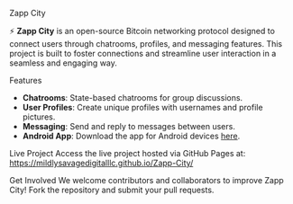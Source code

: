 Zapp City

⚡ **Zapp City** is an open-source Bitcoin networking protocol designed to connect users through chatrooms, profiles, and messaging features. This project is built to foster connections and streamline user interaction in a seamless and engaging way.

Features
- **Chatrooms**: State-based chatrooms for group discussions.
- **User Profiles**: Create unique profiles with usernames and profile pictures.
- **Messaging**: Send and reply to messages between users.
- **Android App**: Download the app for Android devices [here](http://www.appcreator24.com/app3525820-y7snjg).

Live Project
Access the live project hosted via GitHub Pages at: https://mildlysavagedigitalllc.github.io/Zapp-City/

Get Involved
We welcome contributors and collaborators to improve Zapp City! Fork the repository and submit your pull requests.
